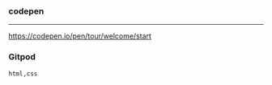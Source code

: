 ### codepen
---
https://codepen.io/pen/tour/welcome/start

### Gitpod




```
html,css
```

```
```

```
```


